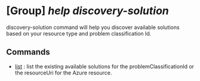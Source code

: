 # [Group] _help discovery-solution_

discovery-solution command will help you discover available solutions based on your resource type and problem classification Id.

## Commands

- [list](/Commands/help/discovery-solution/_list.md)
: list the existing available solutions for the problemClassificationId or the resourceUri for the Azure resource.

